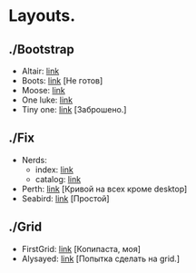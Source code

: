# Layouts.

## ./Bootstrap

* Altair: [link](./bootstrap/altair/)
* Boots: [link](./bootstrap/boots/) [Не готов]  
* Moose: [link](./bootstrap/moose/)
* One luke: [link](./bootstrap/oneluke/)
* Tiny one: [link](./bootstrap/tinyone/) [Заброшено.]  

## ./Fix

* Nerds:   
  * index: [link](./fix/nerds/flex/)
  * catalog: [link](./fix/nerds/flex/catalog.html)  
* Perth: [link](./fix/perth/app/) [Кривой на всех кроме desktop]   
* Seabird: [link](./fix/seabird/) [Простой]  

## ./Grid

* FirstGrid: [link](./grid/testGrid/) [Копипаста, моя]  
* Alysayed: [link](./grid/alysayed/) [Попытка сделать на grid.]  
